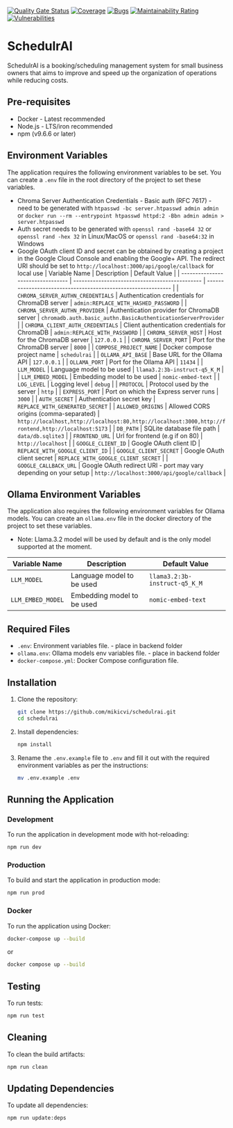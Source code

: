 [![Quality Gate Status](https://sonarcloud.io/api/project_badges/measure?project=mikicvi_SchedulrAI&metric=alert_status)](https://sonarcloud.io/summary/new_code?id=mikicvi_SchedulrAI) [![Coverage](https://sonarcloud.io/api/project_badges/measure?project=mikicvi_SchedulrAI&metric=coverage)](https://sonarcloud.io/summary/new_code?id=mikicvi_SchedulrAI) [![Bugs](https://sonarcloud.io/api/project_badges/measure?project=mikicvi_SchedulrAI&metric=bugs)](https://sonarcloud.io/summary/new_code?id=mikicvi_SchedulrAI) [![Maintainability Rating](https://sonarcloud.io/api/project_badges/measure?project=mikicvi_SchedulrAI&metric=sqale_rating)](https://sonarcloud.io/summary/new_code?id=mikicvi_SchedulrAI) [![Vulnerabilities](https://sonarcloud.io/api/project_badges/measure?project=mikicvi_SchedulrAI&metric=vulnerabilities)](https://sonarcloud.io/summary/new_code?id=mikicvi_SchedulrAI)

# SchedulrAI

SchedulrAI is a booking/scheduling management system for small business owners that aims to improve and speed up the organization of operations while reducing costs.

## Pre-requisites

-   Docker - Latest recommended
-   Node.js - LTS/iron recommended
-   npm (v9.6.6 or later)

## Environment Variables

The application requires the following environment variables to be set. You can create a `.env` file in the root directory of the project to set these variables.

-   Chroma Server Authentication Credentials - Basic auth (RFC 7617) - need to be generated with `htpasswd -bc server.htpasswd admin admin` or `docker run --rm --entrypoint htpasswd httpd:2 -Bbn admin admin > server.htpasswd`
-   Auth secret needs to be generated with `openssl rand -base64 32` or `openssl rand -hex 32` in Linux/MacOS or `openssl rand -base64:32` in Windows
-   Google OAuth client ID and secret can be obtained by creating a project in the Google Cloud Console and enabling the Google+ API. The redirect URI should be set to `http://localhost:3000/api/google/callback` for local use
    | Variable Name | Description | Default Value |
    | --------------------------------- | ---------------------------------------------- | ------------------------------------------------------------- |
    | `CHROMA_SERVER_AUTHN_CREDENTIALS` | Authentication credentials for ChromaDB server | `admin:REPLACE_WITH_HASHED_PASSWORD` |
    | `CHROMA_SERVER_AUTHN_PROVIDER` | Authentication provider for ChromaDB server | `chromadb.auth.basic_authn.BasicAuthenticationServerProvider` |
    | `CHROMA_CLIENT_AUTH_CREDENTIALS` | Client authentication credentials for ChromaDB | `admin:REPLACE_WITH_PASSWORD` |
    | `CHROMA_SERVER_HOST` | Host for the ChromaDB server | `127.0.0.1` |
    | `CHROMA_SERVER_PORT` | Port for the ChromaDB server | `8000` |
    | `COMPOSE_PROJECT_NAME` | Docker compose project name | `schedulrai` |
    | `OLLAMA_API_BASE` | Base URL for the Ollama API | `127.0.0.1` |
    | `OLLAMA_PORT` | Port for the Ollama API | `11434` |
    | `LLM_MODEL` | Language model to be used | `llama3.2:3b-instruct-q5_K_M` |
    | `LLM_EMBED_MODEL` | Embedding model to be used | `nomic-embed-text` |
    | `LOG_LEVEL` | Logging level | `debug` |
    | `PROTOCOL` | Protocol used by the server | `http` |
    | `EXPRESS_PORT` | Port on which the Express server runs | `3000` |
    | `AUTH_SECRET` | Authentication secret key | `REPLACE_WITH_GENERATED_SECRET` |
    | `ALLOWED_ORIGINS` | Allowed CORS origins (comma-separated) | `http://localhost,http://localhost:80,http://localhost:3000,http://frontend,http://localhost:5173` |
    | `DB_PATH` | SQLite database file path | `data/db.sqlite3` |
    | `FRONTEND_URL` | Url for frontend (e.g if on 80) | `http://localhost` |
    | `GOOGLE_CLIENT_ID` | Google OAuth client ID | `REPLACE_WITH_GOOGLE_CLIENT_ID` |
    | `GOOGLE_CLIENT_SECRET` | Google OAuth client secret | `REPLACE_WITH_GOOGLE_CLIENT_SECRET` |
    | `GOOGLE_CALLBACK_URL` | Google OAuth redirect URI - port may vary depending on your setup | `http://localhost:3000/api/google/callback` |

## Ollama Environment Variables

The application also requires the following environment variables for Ollama models. You can create an `ollama.env` file in the docker directory of the project to set these variables.

-   Note: Llama.3.2 model will be used by default and is the only model supported at the moment.

| Variable Name     | Description                | Default Value                 |
| ----------------- | -------------------------- | ----------------------------- |
| `LLM_MODEL`       | Language model to be used  | `llama3.2:3b-instruct-q5_K_M` |
| `LLM_EMBED_MODEL` | Embedding model to be used | `nomic-embed-text`            |

## Required Files

-   `.env`: Environment variables file. - place in backend folder
-   `ollama.env`: Ollama models env variables file. - place in backend folder
-   `docker-compose.yml`: Docker Compose configuration file.

## Installation

1. Clone the repository:

    ```sh
    git clone https://github.com/mikicvi/schedulrai.git
    cd schedulrai
    ```

2. Install dependencies:

    ```sh
    npm install
    ```

3. Rename the `.env.example` file to `.env` and fill it out with the required environment variables as per the instructions:

    ```sh
    mv .env.example .env
    ```

## Running the Application

### Development

To run the application in development mode with hot-reloading:

```sh
npm run dev
```

### Production

To build and start the application in production mode:

```sh
npm run prod
```

### Docker

To run the application using Docker:

```sh
docker-compose up --build
```

or

```sh
docker compose up --build
```

## Testing

To run tests:

```sh
npm run test
```

## Cleaning

To clean the build artifacts:

```sh
npm run clean
```

## Updating Dependencies

To update all dependencies:

```sh
npm run update:deps
```
